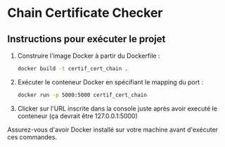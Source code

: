 # Chain Certificate Checker

## Instructions pour exécuter le projet

1. Construire l'image Docker à partir du Dockerfile :

   ```bash
   docker build -t certif_cert_chain .
   ```

2. Exécuter le conteneur Docker en spécifiant le mapping du port :

   ```bash
   docker run -p 5000:5000 certif_cert_chain
   ```

3. Clicker sur l'URL inscrite dans la console juste après avoir executé le conteneur (ça devrait être 127.0.0.1:5000)
   
Assurez-vous d'avoir Docker installé sur votre machine avant d'exécuter ces commandes.
